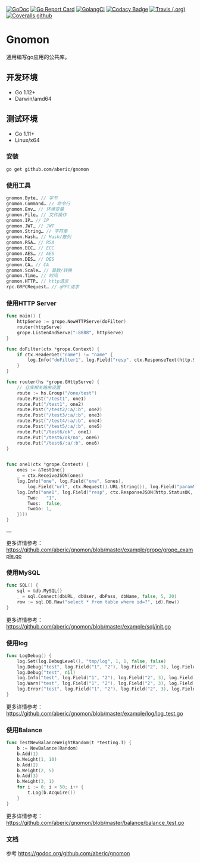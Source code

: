 [![GoDoc](https://godoc.org/github.com/aberic/gnomon?status.svg)](https://godoc.org/github.com/aberic/gnomon)
[![Go Report Card](https://goreportcard.com/badge/github.com/aberic/gnomon)](https://goreportcard.com/report/github.com/aberic/gnomon)
[![GolangCI](https://golangci.com/badges/github.com/aberic/gnomon.svg)](https://golangci.com/r/github.com/aberic/gnomon)
[![Codacy Badge](https://api.codacy.com/project/badge/Grade/4f11995425294f42aec6a207b8aab367)](https://www.codacy.com/manual/aberic/gnomon?utm_source=github.com&amp;utm_medium=referral&amp;utm_content=aberic/gnomon&amp;utm_campaign=Badge_Grade)
[![Travis (.org)](https://img.shields.io/travis/aberic/gnomon.svg?label=build)](https://www.travis-ci.org/aberic/gnomon)
[![Coveralls github](https://img.shields.io/coveralls/github/aberic/gnomon)](https://coveralls.io/github/aberic/gnomon?branch=master)

# Gnomon
通用编写go应用的公共库。

## 开发环境
* Go 1.12+
* Darwin/amd64

## 测试环境
* Go 1.11+
* Linux/x64

### 安装
``go get github.com/aberic/gnomon``

### 使用工具
```go
gnomon.Byte… // 字节
gnomon.Command… // 命令行
gnomon.Env… // 环境变量
gnomon.File… // 文件操作
gnomon.IP… // IP
gnomon.JWT… // JWT
gnomon.String… // 字符串
gnomon.Hash… // Hash/散列
gnomon.RSA… // RSA
gnomon.ECC… // ECC
gnomon.AES… // AES
gnomon.DES… // DES
gnomon.CA… // CA
gnomon.Scale… // 算数/转换
gnomon.Time… // 时间
gnomon.HTTP… // http请求
rpc.GRPCRequest… // gRPC请求
```

### 使用HTTP Server
```go
func main() {
	httpServe := grope.NewHTTPServe(doFilter)
	router(httpServe)
	grope.ListenAndServe(":8888", httpServe)
}

func doFilter(ctx *grope.Context) {
	if ctx.HeaderGet("name") != "name" {
		log.Info("doFilter1", log.Field("resp", ctx.ResponseText(http.StatusForbidden, "filter name")))
	}
}

func router(hs *grope.GHttpServe) {
	// 仓库相关路由设置
	route := hs.Group("/one/test")
	route.Post("/test1", one1)
	route.Put("/test1", one2)
	route.Post("/test2/:a/:b", one2)
	route.Post("/test3/:a/:b", one3)
	route.Post("/test4/:a/:b", one4)
	route.Post("/test5/:a/:b", one5)
	route.Put("/test6/ok", one1)
	route.Put("/test6/ok/no", one6)
	route.Put("/test6/:a/:b", one6)
}


func one1(ctx *grope.Context) {
	ones := &TestOne{}
	_ = ctx.ReceiveJSON(ones)
	log.Info("one", log.Field("one", &ones),
		log.Field("url", ctx.Request().URL.String()), log.Field("paramMap", ctx.Params()))
	log.Info("one1", log.Field("resp", ctx.ResponseJSON(http.StatusOK, &TestTwo{
		Two:   "1",
		Twos:  false,
		TwoGo: 1,
	})))
}

……
```
更多详情参考：https://github.com/aberic/gnomon/blob/master/example/grope/grope_example.go

### 使用MySQL
```go
func SQL() {
	sql = &db.MySQL{}
	_ = sql.Connect(dbURL, dbUser, dbPass, dbName, false, 5, 20)
	row := sql.DB.Raw("select * from table where id=?", id).Row()
}
```
更多详情参考：https://github.com/aberic/gnomon/blob/master/example/sql/init.go

### 使用log
```go
func LogDebug() {
	log.Set(log.DebugLevel(), "tmp/log", 1, 1, false, false)
	log.Debug("test", log.Field("1", "2"), log.Field("2", 3), log.Field("3", true))
	log.Debug("test", nil)
	log.Info("test", log.Field("1", "2"), log.Field("2", 3), log.Field("3", true))
	log.Warn("test", log.Field("1", "2"), log.Field("2", 3), log.Field("3", true))
	log.Error("test", log.Field("1", "2"), log.Field("2", 3), log.Field("3", true), log.Err(errors.New("yes")))
}
```
更多详情参考：https://github.com/aberic/gnomon/blob/master/example/log/log_test.go

### 使用Balance
```go
func TestNewBalanceWeightRandom(t *testing.T) {
	b := NewBalance(Random)
	b.Add(1)
	b.Weight(1, 10)
	b.Add(2)
	b.Weight(2, 5)
	b.Add(3)
	b.Weight(3, 1)
	for i := 0; i < 50; i++ {
		t.Log(b.Acquire())
	}
}
```
更多详情参考：https://github.com/aberic/gnomon/blob/master/balance/balance_test.go


### 文档
参考 https://godoc.org/github.com/aberic/gnomon

<br><br>